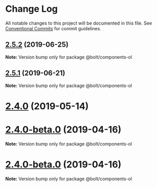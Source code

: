 # Change Log

All notable changes to this project will be documented in this file.
See [Conventional Commits](https://conventionalcommits.org) for commit guidelines.

## [2.5.2](https://github.com/bolt-design-system/bolt/tree/master/packages/components/lists/bolt-ol/compare/v2.5.1...v2.5.2) (2019-06-25)

**Note:** Version bump only for package @bolt/components-ol





## [2.5.1](https://github.com/bolt-design-system/bolt/tree/master/packages/components/lists/bolt-ol/compare/v2.5.0...v2.5.1) (2019-06-21)

**Note:** Version bump only for package @bolt/components-ol





# [2.4.0](https://github.com/bolt-design-system/bolt/tree/master/packages/components/lists/bolt-ol/compare/v2.3.2...v2.4.0) (2019-05-14)



# [2.4.0-beta.0](https://github.com/bolt-design-system/bolt/tree/master/packages/components/lists/bolt-ol/compare/v2.2.2...v2.4.0-beta.0) (2019-04-16)

**Note:** Version bump only for package @bolt/components-ol





# [2.4.0-beta.0](https://github.com/bolt-design-system/bolt/tree/master/packages/components/lists/bolt-ol/compare/v2.3.0...v2.4.0-beta.0) (2019-04-16)

**Note:** Version bump only for package @bolt/components-ol
